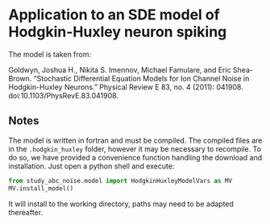 # Application to an SDE model of Hodgkin-Huxley neuron spiking

The model is taken from:

Goldwyn, Joshua H., Nikita S. Imennov, Michael Famulare, and Eric Shea-Brown. “Stochastic Differential Equation Models for Ion Channel Noise in Hodgkin-Huxley Neurons.” Physical Review E 83, no. 4 (2011): 041908. doi:10.1103/PhysRevE.83.041908.


## Notes

The model is written in fortran and must be compiled. The compiled files are in the `.hodgkin_huxley` folder, however it may be necessary to recompile. To do so, we have provided a convenience function handling the download and installation. Just open a python shell and execute:

```python
from study_abc_noise.model import HodgkinHuxleyModelVars as MV
MV.install_model()
```

It will install to the working directory, paths may need to be adapted thereafter.
